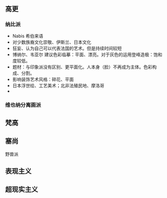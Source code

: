 #
## 高更
### 纳比派
* Nabis 希伯来语
* 对少数族裔文化崇敬、伊斯兰、日本文化
* 狂妄、认为自己可以代表法国的艺术。但是持续时间较短
* 博纳尔、韦亚尔 建议色彩临摹：平面、漂亮。对于灰色的运用登峰造极：饱和度较低。
* 题材：与印象派没有区别、更平面化。人本身（脸）不再成为主体。色彩构成、分割。
* 影响装饰艺术风格：碎花、平面
* 日本浮世绘、工艺美术；北非法殖民地、摩洛哥
* 

### 维也纳分离画派

## 梵高
## 塞尚

野兽派
## 表现主义
## 超现实主义
## 
